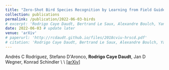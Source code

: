 ```yaml
---
title: "Zero-Shot Bird Species Recognition by Learning from Field Guides"
collection: publications
permalink: /publication/2022-06-03-birds
# excerpt: 'Rodrigo Caye Daudt, Bertrand Le Saux, Alexandre Boulch, Yann Gousseau.'
date: 2022-06-03 # update later
venue: 'arXiv'
# paperurl: 'http://rcdaudt.github.io/files/2018cviu-hrscd.pdf'
# citation: 'Rodrigo Caye Daudt, Bertrand Le Saux, Alexandre Boulch, Yann Gousseau'
---
```




Andrés C Rodríguez, Stefano D'Aronco, **Rodrigo Caye Daudt**, Jan D Wegner, Konrad Schindler
\\
\\
[[arXiv]](https://arxiv.org/pdf/2206.01466.pdf) 

